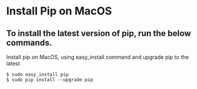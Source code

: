 # Install Pip on MacOS

## To install the latest version of pip, run the below commands.

Install pip on MacOS, using easy_install command and upgrade pip to the latest 

```
$ sudo easy_install pip
$ sudo pip install --upgrade pip
```
